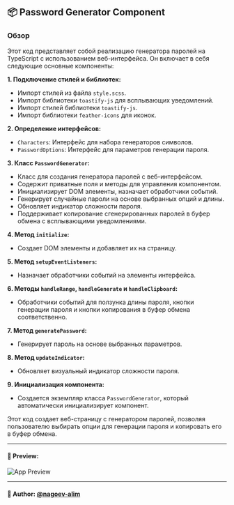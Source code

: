 ## 📦 Password Generator Component

### Обзор
Этот код представляет собой реализацию генератора паролей на TypeScript с использованием веб-интерфейса. Он включает в себя следующие основные компоненты:

**1. Подключение стилей и библиотек:**

  - Импорт стилей из файла `style.scss`.
  - Импорт библиотеки `toastify-js` для всплывающих уведомлений.
  - Импорт стилей библиотеки `toastify-js`.
  - Импорт библиотеки `feather-icons` для иконок.

**2. Определение интерфейсов:**

  - `Characters`: Интерфейс для набора генераторов символов.
  - `PasswordOptions`: Интерфейс для параметров генерации пароля.

**3. Класс `PasswordGenerator`:**

  - Класс для создания генератора паролей с веб-интерфейсом.
  - Содержит приватные поля и методы для управления компонентом.
  - Инициализирует DOM элементы, назначает обработчики событий.
  - Генерирует случайные пароли на основе выбранных опций и длины.
  - Обновляет индикатор сложности пароля.
  - Поддерживает копирование сгенерированных паролей в буфер обмена с всплывающими уведомлениями.

**4. Метод `initialize`:**

  - Создает DOM элементы и добавляет их на страницу.

**5. Метод `setupEventListeners`:**

  - Назначает обработчики событий на элементы интерфейса.

**6. Методы `handleRange`, `handleGenerate` и `handleClipboard`:**

  - Обработчики событий для ползунка длины пароля, кнопки генерации пароля и кнопки копирования в буфер обмена соответственно.

**7. Метод `generatePassword`:**

  - Генерирует пароль на основе выбранных параметров.

**8. Метод `updateIndicator`:**

  - Обновляет визуальный индикатор сложности пароля.

**9. Инициализация компонента:**

  - Создается экземпляр класса `PasswordGenerator`, который автоматически инициализирует компонент.

Этот код создает веб-страницу с генератором паролей, позволяя пользователю выбирать опции для генерации пароля и копировать его в буфер обмена.


---

#### 🌄 Preview:

![App Preview](https://lh3.googleusercontent.com/drive-viewer/AITFw-zONfs_iDuDF3xJPWXzScMj-Y3uofEsAnlIkPtRggAIu37jyU1qDMtLbGlmwgq0TJT02-VE5NbyDqCJ_8JA3vnCU0yy=s1600)


-----

#### 🙌 Author: [@nagoev-alim](https://github.com/nagoev-alim)

